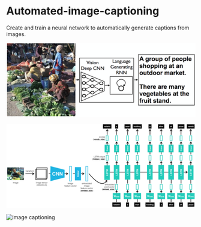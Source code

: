 # Automated-image-captioning
Create and train a neural network to automatically generate captions from images.


![image captioning](image-captioning.png)

![image captioning](images/encoder-decoder.png)

![image captioning](image-captioning2.gif)
